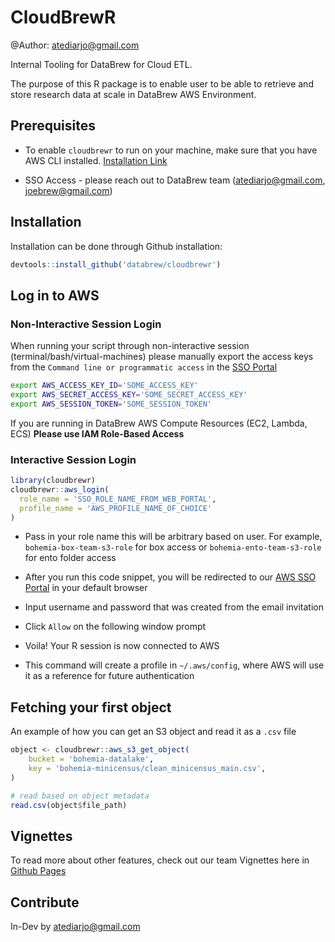 # CloudBrewR

@Author: atediarjo@gmail.com

Internal Tooling for DataBrew for Cloud ETL. 

The purpose of this R package is to enable user to be able to retrieve and store research data at scale in DataBrew AWS Environment. 

## Prerequisites

- To enable `cloudbrewr` to run on your machine, make sure that you have AWS CLI installed. [Installation Link](https://docs.aws.amazon.com/cli/latest/userguide/getting-started-install.html)

- SSO Access - please reach out to DataBrew team (atediarjo@gmail.com, joebrew@gmail.com)

## Installation

Installation can be done through Github installation:

```r
devtools::install_github('databrew/cloudbrewr')
```

## Log in to AWS

### Non-Interactive Session Login
When running your script through non-interactive session (terminal/bash/virtual-machines) please manually export the access keys from the `Command line or programmatic access` in the [SSO Portal](https://databrewllc.awsapps.com/start/#/)

```bash
export AWS_ACCESS_KEY_ID='SOME_ACCESS_KEY'
export AWS_SECRET_ACCESS_KEY='SOME_SECRET_ACCESS_KEY'
export AWS_SESSION_TOKEN='SOME_SESSION_TOKEN'
```

If you are running in DataBrew AWS Compute Resources (EC2, Lambda, ECS) **Please use IAM Role-Based Access**

### Interactive Session Login
```r
library(cloudbrewr)
cloudbrewr::aws_login(
  role_name = 'SSO_ROLE_NAME_FROM_WEB_PORTAL',
  profile_name = 'AWS_PROFILE_NAME_OF_CHOICE'
)
```

- Pass in your role name this will be arbitrary based on user. For example, `bohemia-box-team-s3-role` for box access or `bohemia-ento-team-s3-role` for ento folder access

- After you run this code snippet, you will be redirected to our [AWS SSO Portal](https://databrewllc.awsapps.com/start/#/) in your default browser

- Input username and password that was created from the email invitation

- Click `Allow` on the following window prompt

- Voila! Your R session is now connected to AWS

- This command will create a profile in `~/.aws/config`, where AWS will use it as a reference for future authentication


## Fetching your first object

An example of how you can get an S3 object and read it as a `.csv` file

```r
object <- cloudbrewr::aws_s3_get_object(
    bucket = 'bohemia-datalake',
    key = 'bohemia-minicensus/clean_minicensus_main.csv',
)

# read based on object metadata
read.csv(object$file_path)
```

## Vignettes

To read more about other features, check out our team Vignettes here in [Github Pages](http://www.databrew.cc/cloudbrewr/)

## Contribute

In-Dev by atediarjo@gmail.com
